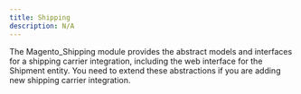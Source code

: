 ```yaml
---
title: Shipping
description: N/A
---
```


The Magento_Shipping module provides the abstract models and interfaces for a shipping carrier integration, including the web interface for the Shipment entity.
You need to extend these abstractions if you are adding new shipping carrier integration.
